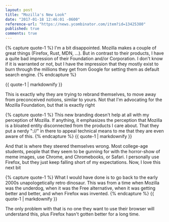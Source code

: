 ```yaml
---
layout: post
title: "Mozilla's New Look"
date: "2017-01-18 12:46:01 -0600"
reference-url: "https://news.ycombinator.com/item?id=13425380"
published: true
comments: true
---
```

{% capture quote-1 %}
I'm a bit disappointed. Mozilla makes a couple of great things (Firefox, Rust, MDN, ...). But in contrast to their products, I have a quite bad impression of their Foundation and/or Corporation. I don't know if it is warranted or not, but I have the impression that they mostly exist to burn through the millions they get from Google for setting them as default search engine.
{% endcapture %}
<div class="notice--quote">
{{ quote-1 | markdownify }}
</div>

This is exactly why they are trying to rebrand themselves, to move away from preconceived notions, similar to yours. Not that I'm advocating for the Mozilla Foundation, but that is exactly right

<div class="notice--quote">
{% capture quote-1 %}
This new branding doesn't help at all with my perception of Mozilla. If anything, it emphasizes the perception that Mozilla is a bloated entity disconnected from the products I care about. That they put a nerdy "://" in there to appeal technical means to me that they are even aware of this.
{% endcapture %}
{{ quote-1 | markdownify }}
</div>

And that is where they steered themselves wrong. Most college-age students, people that they seem to be gunning for with the horror-show of meme images, use Chrome, and Chromebooks, or Safari. I personally use Firefox, but they just keep falling short of my expectations. Now, I love this next bit

<div class="notice--quote">
{% capture quote-1 %}
What I would have done is to go back to the early 2000s unapologetically retro dinosaur. This was from a time when Mozilla was the underdog, when it was the Free alternative, when it was getting better and better, and when Firefox was invented.
{% endcapture %}
{{ quote-1 | markdownify }}
</div>

The only problem with that is no one they want to use their browser will understand this, plus Firefox hasn't gotten better for a long time.
